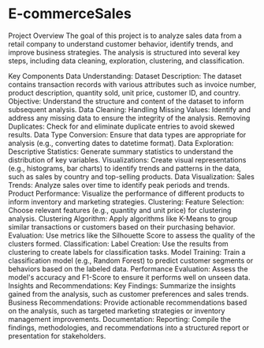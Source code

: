 # E-commerceSales

Project Overview
The goal of this project is to analyze sales data from a retail company to understand customer behavior, identify trends, and improve business strategies. The analysis is structured into several key steps, including data cleaning, exploration, clustering, and classification.

Key Components
Data Understanding:
Dataset Description: The dataset contains transaction records with various attributes such as invoice number, product description, quantity sold, unit price, customer ID, and country.
Objective: Understand the structure and content of the dataset to inform subsequent analysis.
Data Cleaning:
Handling Missing Values: Identify and address any missing data to ensure the integrity of the analysis.
Removing Duplicates: Check for and eliminate duplicate entries to avoid skewed results.
Data Type Conversion: Ensure that data types are appropriate for analysis (e.g., converting dates to datetime format).
Data Exploration:
Descriptive Statistics: Generate summary statistics to understand the distribution of key variables.
Visualizations: Create visual representations (e.g., histograms, bar charts) to identify trends and patterns in the data, such as sales by country and top-selling products.
Data Visualization:
Sales Trends: Analyze sales over time to identify peak periods and trends.
Product Performance: Visualize the performance of different products to inform inventory and marketing strategies.
Clustering:
Feature Selection: Choose relevant features (e.g., quantity and unit price) for clustering analysis.
Clustering Algorithm: Apply algorithms like K-Means to group similar transactions or customers based on their purchasing behavior.
Evaluation: Use metrics like the Silhouette Score to assess the quality of the clusters formed.
Classification:
Label Creation: Use the results from clustering to create labels for classification tasks.
Model Training: Train a classification model (e.g., Random Forest) to predict customer segments or behaviors based on the labeled data.
Performance Evaluation: Assess the model's accuracy and F1-Score to ensure it performs well on unseen data.
Insights and Recommendations:
Key Findings: Summarize the insights gained from the analysis, such as customer preferences and sales trends.
Business Recommendations: Provide actionable recommendations based on the analysis, such as targeted marketing strategies or inventory management improvements.
Documentation:
Reporting: Compile the findings, methodologies, and recommendations into a structured report or presentation for stakeholders.
